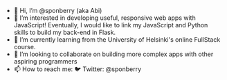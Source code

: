 - 👋 Hi, I’m @sponberry (aka Abi)
- 👀 I’m interested in developing useful, responsive web apps with JavaScript! Eventually, I would like to link my JavaScript and Python skills to build my back-end in Flask.
- 🌱 I’m currently learning from the University of Helsinki's online FullStack course.
- 💞️ I’m looking to collaborate on building more complex apps with other aspiring programmers
- 📫 How to reach me: 🐦 Twitter: @sponberry
